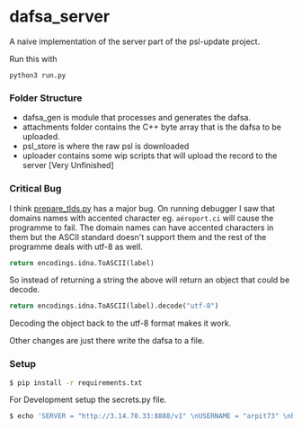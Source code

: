 # dafsa_server

A naive implementation of the server part of the psl-update project.

Run this with
```
python3 run.py
```

### Folder Structure
* dafsa_gen is module that processes and generates the dafsa.
* attachments folder contains the C++ byte array that is the dafsa to be uploaded.
* psl_store is where the raw psl is downloaded
* uploader contains some wip scripts that will upload the record to the server [Very Unfinished]


### Critical Bug

I think [prepare_tlds.py](dafsa_gen/prepare_tlds.py#53) has a major bug.
On running debugger I saw that domains names with accented character eg. `aéroport.ci` will cause the programme to fail.
The domain names can have accented characters in them but the ASCII standard doesn't support them and the rest of the programme deals with utf-8 as well.
```python
return encodings.idna.ToASCII(label)
```
So instead of returning a string the above will return an object that could be decode.
```python
return encodings.idna.ToASCII(label).decode("utf-8")
```
Decoding the object back to the utf-8 format makes it work.


Other changes are just there write the dafsa to a file.


### Setup

```bash
$ pip install -r requirements.txt
```

For Development setup the secrets.py file.
```bash
$ echo 'SERVER = "http://3.14.70.33:8888/v1" \nUSERNAME = "arpit73" \nPASSWORD = "s3cr3t"' > uploader/secrets.py
```